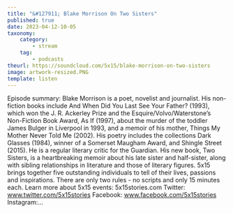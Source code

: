 ```yaml
---
title: "&#127911; Blake Morrison On Two Sisters"
published: true
date: 2023-04-12-10-05
taxonomy:
    category:
        - stream
    tag:
        - podcasts
theurl: https://soundcloud.com/5x15/blake-morrison-on-two-sisters
image: artwork-resized.PNG
template: listen
---
```


Episode summary: Blake Morrison is a poet, novelist and journalist. His non-fiction books include And When Did You Last See Your Father? (1993), which won the J. R. Ackerley Prize and the Esquire/Volvo/Waterstone&rsquo;s Non-Fiction Book Award, As If (1997), about the murder of the toddler James Bulger in Liverpool in 1993, and a memoir of his mother, Things My Mother Never Told Me (2002). His poetry includes the collections Dark Glasses (1984), winner of a Somerset Maugham Award, and Shingle Street (2015). He is a regular literary critic for the Guardian. His new book, Two Sisters, is a heartbreaking memoir about his late sister and half-sister, along with sibling relationships in literature and those of literary figures. 5x15 brings together five outstanding individuals to tell of their lives, passions and inspirations. There are only two rules - no scripts and only 15 minutes each. Learn more about 5x15 events: 5x15stories.com Twitter: www.twitter.com/5x15stories Facebook: www.facebook.com/5x15stories Instagram:&hellip;
